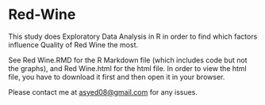 # Red-Wine
This study does Exploratory Data Analysis in R in order to find which factors influence Quality of Red Wine the most.

See Red Wine.RMD for the R Markdown file (which includes code but not the graphs), and Red Wine.html for the html file. In order to view the html file, you have to download it first and then open it in your browser.

Please contact me at asyed08@gmail.com for any issues.


